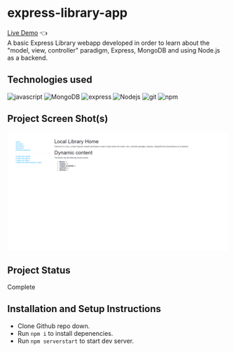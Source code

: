 # express-library-app

[Live Demo]() :point_left:  
A basic Express Library webapp developed in order to learn about the "model, view, controller" paradigm, Express, MongoDB and using Node.js as a backend.

## Technologies used

<p>
  <img alt="javascript" src="https://img.shields.io/badge/javascript-%23323330.svg?style=flat-square&&logo=javascript&logoColor=%23F7DF1E" />
  <img alt="MongoDB" src="https://img.shields.io/badge/-MongoDB-13aa52?style=flat-square&logo=mongodb&logoColor=white" />
  <img alt="express" src="https://img.shields.io/badge/express.js-%23404d59.svg?style=flat-square&logo=express&logoColor=%2361DAFB" />
  <img alt="Nodejs" src="https://img.shields.io/badge/-Nodejs-43853d?style=flat-square&logo=Node.js&logoColor=white" />
  <img alt="git" src="https://img.shields.io/badge/-Git-F05032?style=flat-square&logo=git&logoColor=white" />
  <img alt="npm" src="https://img.shields.io/badge/-NPM-CB3837?style=flat-square&logo=npm&logoColor=white" />
</p>

## Project Screen Shot(s)

![](/project.png)

## Project Status

Complete

## Installation and Setup Instructions

- Clone Github repo down.
- Run `npm i` to install depenencies.
- Run `npm serverstart` to start dev server.